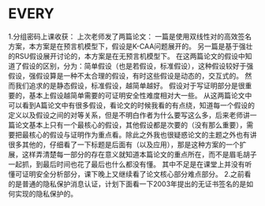 # EVERY
1.分组密码上课收获：
上次老师发了两篇论文：
一篇是使用双线性对的高效签名方案，本方案是在预言机模型下，假设是K-CAA问题展开的。
另一篇是基于强壮的RSU假设展开讨论的，本方案是在无预言机模型下。
在这两篇论文的假设中知道了假设的区别，分为：简单假设（也是若假设，标准假设），这种假设较好于强假设，强假设算是一种不太合理的假设，有时这些假设是动态的，交互式的。
然而我们追求的是静态假设，标准假设，越简单越好。
假设对于写证明部分是很重要的，基本上假设越简单需要的可证明安全性难度相对大一些。
从这两篇论文中可以看到A篇论文中有很多假设，看论文的时候我看的有点绕，知道每一个假设的定义以及假设之间的对等关系，但是不明白作者为什么要写这么多，后来老师讲一篇论文基本上只有一个最核心的假设，其他假设都是次要的（没有那么重要），需要把最核心的假设与证明作为重点看。除此之外我也很疑惑论文的主题之外也有讲很多其他的，仔细看了一下标题是后面有（以及应用），那是这种方案的一个扩展，这样弄清楚每一部分的存在意义就知道本篇论文的重点所在，而不是眉毛胡子一起抓，到最后时间也花了最后也什么都没有懂。
其中不足是在课堂上并没有听懂可证明安全分析部分，课下晚上又继续看了论文核心部分难点部分。
2.之前看的是普通的隐私保护消息认证，计划下面看一下2003年提出的无证书签名的是如何实现的隐私保护的。
